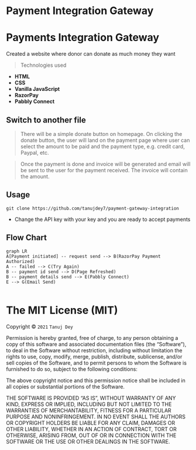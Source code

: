 # Payment Integration Gateway

# Payments Integration Gateway

Created a website where donor can donate as much money they want

>Technologies used
- **HTML**
- **CSS**
- **Vanilla JavaScript**
- **RazorPay**
- **Pabbly Connect**

## Switch to another file
>  There will be a simple donate button on homepage. On clicking
the donate button, the user will land on the payment page where
user can select the amount to be paid and the payment type, e.g.
credit card, Paypal, etc. 

>  Once the payment is done and invoice will be generated and
email will be sent to the user for the payment received. The
invoice will contain the amount.


## Usage
`git clone https://github.com/tanujdey7/payment-gateway-integration`
- Change the API key with your key and you are ready to accept payments

## Flow Chart
```mermaid
graph LR
A[Payment initiated] -- request send --> B(RazorPay Payment Authorized) 
A -- failed --> C(Try Again)
B -- payment id send --> D(Page Refreshed)
B -- payment details send --> E(Pabbly Connect)
E --> G(Email Send) 


```
The MIT License (MIT)
===================
Copyright © `2021` `Tanuj Dey`

Permission is hereby granted, free of charge, to any person
obtaining a copy of this software and associated documentation
files (the “Software”), to deal in the Software without
restriction, including without limitation the rights to use,
copy, modify, merge, publish, distribute, sublicense, and/or sell
copies of the Software, and to permit persons to whom the
Software is furnished to do so, subject to the following
conditions:

The above copyright notice and this permission notice shall be
included in all copies or substantial portions of the Software.

THE SOFTWARE IS PROVIDED “AS IS”, WITHOUT WARRANTY OF ANY KIND,
EXPRESS OR IMPLIED, INCLUDING BUT NOT LIMITED TO THE WARRANTIES
OF MERCHANTABILITY, FITNESS FOR A PARTICULAR PURPOSE AND
NONINFRINGEMENT. IN NO EVENT SHALL THE AUTHORS OR COPYRIGHT
HOLDERS BE LIABLE FOR ANY CLAIM, DAMAGES OR OTHER LIABILITY,
WHETHER IN AN ACTION OF CONTRACT, TORT OR OTHERWISE, ARISING
FROM, OUT OF OR IN CONNECTION WITH THE SOFTWARE OR THE USE OR
OTHER DEALINGS IN THE SOFTWARE.
```